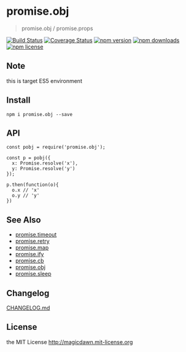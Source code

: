 # promise.obj
> promise.obj / promise.props

[![Build Status](https://img.shields.io/travis/magicdawn/promise.obj.svg?style=flat-square)](https://travis-ci.org/magicdawn/promise.obj)
[![Coverage Status](https://img.shields.io/coveralls/magicdawn/promise.obj.svg?style=flat-square)](https://coveralls.io/github/magicdawn/promise.obj?branch=master)
[![npm version](https://img.shields.io/npm/v/promise.obj.svg?style=flat-square)](https://www.npmjs.com/package/promise.obj)
[![npm downloads](https://img.shields.io/npm/dm/promise.obj.svg?style=flat-square)](https://www.npmjs.com/package/promise.obj)
[![npm license](https://img.shields.io/npm/l/promise.obj.svg?style=flat-square)](http://magicdawn.mit-license.org)

## Note
this is target ES5 environment

## Install
```
npm i promise.obj --save
```

## API
```
const pobj = require('promise.obj');

const p = pobj({
  x: Promise.resolve('x'),
  y: Promise.resolve('y')
});

p.then(function(o){
  o.x // 'x'
  o.y // 'y'
})
```

## See Also

- [promise.timeout](https://github.com/magicdawn/promise.timeout)
- [promise.retry](https://github.com/magicdawn/promise.retry)
- [promise.map](https://github.com/magicdawn/promise.map)
- [promise.ify](https://github.com/magicdawn/promise.ify)
- [promise.cb](https://github.com/magicdawn/promise.cb)
- [promise.obj](https://github.com/magicdawn/promise.obj)
- [promise.sleep](https://github.com/magicdawn/promise.sleep)

## Changelog
[CHANGELOG.md](CHANGELOG.md)

## License
the MIT License http://magicdawn.mit-license.org